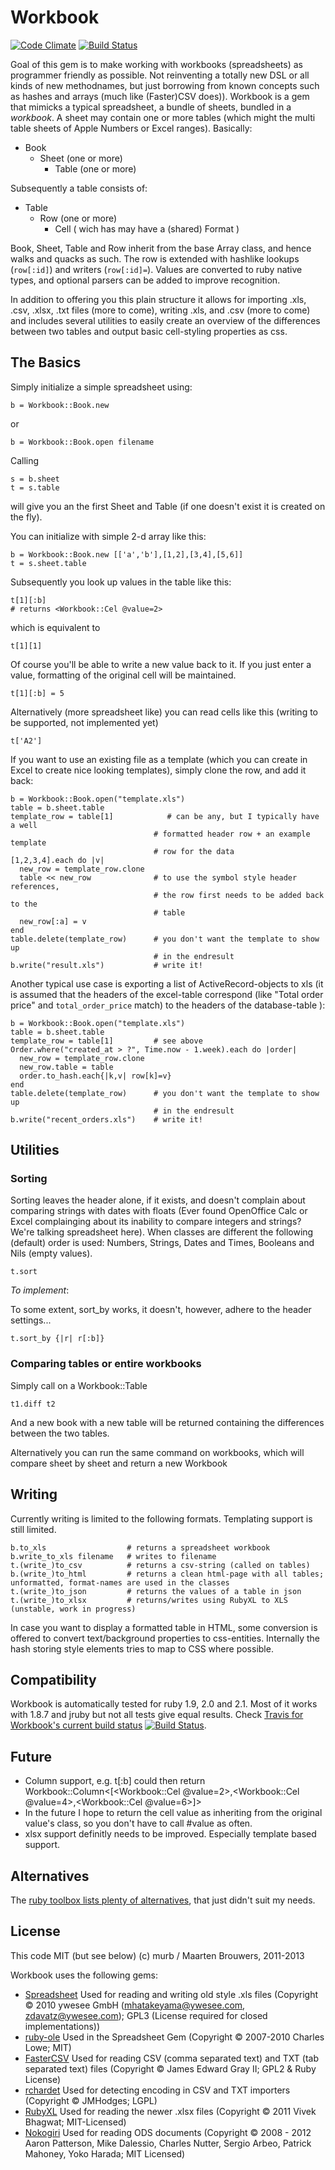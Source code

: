 # Workbook
[![Code Climate](https://codeclimate.com/github/murb/workbook.png)](https://codeclimate.com/github/murb/workbook) [![Build Status](https://travis-ci.org/murb/workbook.png?branch=master)](https://travis-ci.org/murb/workbook)

Goal of this gem is to make working with workbooks (spreadsheets) as programmer friendly as possible. Not reinventing a totally new DSL or all kinds of new methodnames, but just borrowing from known concepts such as hashes and arrays (much like (Faster)CSV does)). Workbook is a gem that mimicks a typical spreadsheet, a bundle of sheets, bundled in a *workbook*. A sheet may contain one or more tables (which might the multi table sheets of Apple Numbers or Excel ranges). Basically:

* Book
   * Sheet (one or more)
      * Table (one or more)

Subsequently a table consists of:

* Table
   * Row (one or more)
      * Cell ( wich has may have a (shared) Format )

Book, Sheet, Table and Row inherit from the base Array class, and hence walks and quacks as such. The row is extended with hashlike lookups (`row[:id]`) and writers (`row[:id]=`). Values are converted to ruby native types, and optional parsers can be added to improve recognition.

In addition to offering you this plain structure it allows for importing .xls, .csv, .xlsx, .txt files (more to come), writing .xls, and .csv  (more to come) and includes several utilities to easily create an overview of the differences between two tables and output basic cell-styling properties as css.

## The Basics

Simply initialize a simple spreadsheet using:

    b = Workbook::Book.new

or

    b = Workbook::Book.open filename

Calling

    s = b.sheet
    t = s.table

will give you an the first Sheet and Table (if one doesn't exist it is created on the fly).

You can initialize with simple 2-d array like this:

    b = Workbook::Book.new [['a','b'],[1,2],[3,4],[5,6]]
    t = s.sheet.table

Subsequently you look up values in the table like this:

    t[1][:b]
    # returns <Workbook::Cel @value=2>

which is equivalent to

    t[1][1]

Of course you'll be able to write a new value back to it. If you just enter a value, formatting of the original cell will be maintained.

    t[1][:b] = 5

Alternatively (more spreadsheet like) you can read cells like this (writing to be supported, not implemented yet)

    t['A2']

If you want to use an existing file as a template (which you can create in Excel to create nice looking templates),
simply clone the row, and add it back:

    b = Workbook::Book.open("template.xls")
    table = b.sheet.table
    template_row = table[1]            # can be any, but I typically have a well
                                    # formatted header row + an example template
                                    # row for the data
    [1,2,3,4].each do |v|
      new_row = template_row.clone
      table << new_row              # to use the symbol style header references,
                                    # the row first needs to be added back to the
                                    # table
      new_row[:a] = v
    end
    table.delete(template_row)      # you don't want the template to show up
                                    # in the endresult
    b.write("result.xls")           # write it!

Another typical use case is exporting a list of ActiveRecord-objects to xls (it is assumed that the headers of the excel-table correspond
(like "Total order price" and `total_order_price` match) to the headers of the database-table ):

    b = Workbook::Book.open("template.xls")
    table = b.sheet.table
    template_row = table[1]         # see above
    Order.where("created_at > ?", Time.now - 1.week).each do |order|
      new_row = template_row.clone
      new_row.table = table
      order.to_hash.each{|k,v| row[k]=v}
    end
    table.delete(template_row)      # you don't want the template to show up
                                    # in the endresult
    b.write("recent_orders.xls")    # write it!

## Utilities

### Sorting

Sorting leaves the header alone, if it exists, and doesn't complain about comparing strings with dates with floats (Ever found OpenOffice Calc or Excel complainging about its inability to compare integers and strings? We're talking spreadsheet here). When classes are different the following (default) order is used: Numbers, Strings, Dates and Times, Booleans and Nils (empty values).

    t.sort

*To implement*:

To some extent, sort_by works, it doesn't, however, adhere to the header settings...

    t.sort_by {|r| r[:b]}

### Comparing tables or entire workbooks

Simply call on a Workbook::Table

	t1.diff t2

And a new book with a new table will be returned containing the differences between the two tables.

Alternatively you can run the same command on workbooks, which will compare sheet by sheet and return a new Workbook

## Writing

Currently writing is limited to the following formats. Templating support is still limited.

    b.to_xls                  # returns a spreadsheet workbook
    b.write_to_xls filename   # writes to filename
    t.(write_)to_csv          # returns a csv-string (called on tables)
    b.(write_)to_html         # returns a clean html-page with all tables; unformatted, format-names are used in the classes
    t.(write_)to_json         # returns the values of a table in json
    t.(write_)to_xlsx         # returns/writes using RubyXL to XLS (unstable, work in progress)

In case you want to display a formatted table in HTML, some conversion is offered to convert text/background properties to css-entities. Internally the hash storing style elements tries to map to CSS where possible.

## Compatibility

Workbook is automatically tested for ruby 1.9, 2.0 and 2.1. Most of it works with 1.8.7 and jruby but not all tests give equal results.
Check [Travis for Workbook's current build status](https://travis-ci.org/murb/workbook) [![Build Status](https://travis-ci.org/murb/workbook.png?branch=master)](https://travis-ci.org/murb/workbook).

## Future

* Column support, e.g. t[:b] could then return Workbook::Column<[<Workbook::Cel @value=2>,<Workbook::Cel @value=4>,<Workbook::Cel @value=6>]>
* In the future I hope to return the cell value as inheriting from the original value's class, so you don't have to call #value as often.
* xlsx support definitly needs to be improved. Especially template based support.

## Alternatives

The [ruby toolbox lists plenty of alternatives](https://www.ruby-toolbox.com/search?utf8=%E2%9C%93&q=spreadsheet), that just didn't suit my needs.

## License

This code MIT (but see below) (c) murb / Maarten Brouwers, 2011-2013

Workbook uses the following gems:

* [Spreadsheet](https://github.com/zdavatz/spreadsheet) Used for reading and writing old style .xls files (Copyright © 2010 ywesee GmbH (mhatakeyama@ywesee.com, zdavatz@ywesee.com); GPL3 (License required for closed implementations))
* [ruby-ole](http://code.google.com/p/ruby-ole/) Used in the Spreadsheet Gem (Copyright © 2007-2010 Charles Lowe; MIT)
* [FasterCSV](http://fastercsv.rubyforge.org/) Used for reading CSV (comma separated text) and TXT (tab separated text) files (Copyright © James Edward Gray II; GPL2 & Ruby License)
* [rchardet](http://rubyforge.org/projects/rchardet) Used for detecting encoding in CSV and TXT importers (Copyright © JMHodges; LGPL)
* [RubyXL](https://github.com/gilt/rubyXL) Used for reading the newer .xlsx files (Copyright © 2011 Vivek Bhagwat; MIT-Licensed)
* [Nokogiri](http://nokogiri.org/) Used for reading ODS documents (Copyright © 2008 - 2012 Aaron Patterson, Mike Dalessio, Charles Nutter, Sergio Arbeo, Patrick Mahoney, Yoko Harada; MIT Licensed)


